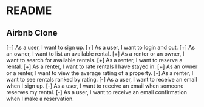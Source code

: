 README
======

Airbnb Clone
------------

[+] As a user, I want to sign up.
[+] As a user, I want to login and out.
[+] As an owner, I want to list an available rental.
[+] As a renter or an owner, I want to search for available rentals.
[+] As a renter, I want to reserve a rental.
[+] As a renter, I want to rate rentals I have stayed in.
[+] As an owner or a renter, I want to view the average rating of a property.
[-] As a renter, I want to see rentals ranked by rating.
[-] As a user, I want to receive an email when I sign up.
[-] As a user, I want to receive an email when someone reserves my rental.
[-] As a user, I want to receive an email confirmation when I make a reservation.


